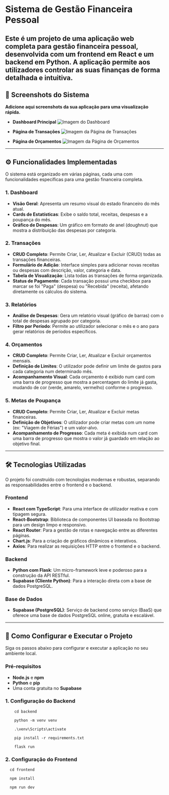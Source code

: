 # Sistema de Gestão Financeira Pessoal 
Este é um projeto de uma aplicação web completa para **gestão financeira pessoal**, desenvolvida com um frontend em **React** e um backend em **Python**. A aplicação permite aos utilizadores controlar as suas finanças de forma detalhada e intuitiva.
 --- 
 ## 📸 Screenshots do Sistema 
 
 **Adicione aqui screenshots da sua aplicação para uma visualização rápida.** 
 
 - **Dashboard Principal** 
 ![Imagem do Dashboard](#) 
 
 - **Página de Transações** 
 ![Imagem da Página de Transações](#) 
 
 - **Página de Orçamentos** 
 ![Imagem da Página de Orçamentos](#) 
 
 --- 
 ## ⚙️ Funcionalidades Implementadas 
 
 O sistema está organizado em várias páginas, cada uma com funcionalidades específicas para uma gestão financeira completa.
  ### 1. **Dashboard** 
  
  - **Visão Geral**: Apresenta um resumo visual do estado financeiro do mês atual. 
  - **Cards de Estatísticas**: Exibe o saldo total, receitas, despesas e a poupança do mês. 
  - **Gráfico de Despesas**: Um gráfico em formato de anel (doughnut) que mostra a distribuição das despesas por categoria. 
  ### 2. **Transações** 
  
  - **CRUD Completo**: Permite Criar, Ler, Atualizar e Excluir (CRUD) todas as transações financeiras. 
  - **Formulário de Adição**: Interface simples para adicionar novas receitas ou despesas com descrição, valor, categoria e data. 
  - **Tabela de Visualização**: Lista todas as transações de forma organizada. 
  - **Status de Pagamento**: Cada transação possui uma checkbox para marcar se foi "Paga" (despesa) ou "Recebida" (receita), afetando diretamente os cálculos do sistema. 
  
  ### 3. **Relatórios** 
  - **Análise de Despesas**: Gera um relatório visual (gráfico de barras) com o total de despesas agrupado por categoria. 
  - **Filtro por Período**: Permite ao utilizador selecionar o mês e o ano para gerar relatórios de períodos específicos. 
  
  ### 4. **Orçamentos** 
  - **CRUD Completo**: Permite Criar, Ler, Atualizar e Excluir orçamentos mensais. 
  - **Definição de Limites**: O utilizador pode definir um limite de gastos para cada categoria num determinado mês. 
  - **Acompanhamento Visual**: Cada orçamento é exibido num card com uma barra de progresso que mostra a percentagem do limite já gasta, mudando de cor (verde, amarelo, vermelho) conforme o progresso. 
  
  ### 5. **Metas de Poupança** 
  - **CRUD Completo**: Permite Criar, Ler, Atualizar e Excluir metas financeiras. 
  - **Definição de Objetivos**: O utilizador pode criar metas com um nome (ex: "Viagem de Férias") e um valor-alvo. 
  - **Acompanhamento de Progresso**: Cada meta é exibida num card com uma barra de progresso que mostra o valor já guardado em relação ao objetivo final. 

  --- 
  ## 🛠 Tecnologias Utilizadas
   O projeto foi construído com tecnologias modernas e robustas, separando as responsabilidades entre o frontend e o backend. 
   ### **Frontend** 
   - **React com TypeScript**: Para uma interface de utilizador reativa e com tipagem segura. 
   - **React-Bootstrap**: Biblioteca de componentes UI baseada no Bootstrap para um design limpo e responsivo. 
   - **React Router**: Para a gestão de rotas e navegação entre as diferentes páginas. 
   - **Chart.js**: Para a criação de gráficos dinâmicos e interativos. 
   - **Axios**: Para realizar as requisições HTTP entre o frontend e o backend. 
   
   ### **Backend** 
   - **Python com Flask**: Um micro-framework leve e poderoso para a construção da API RESTful. 
   - **Supabase (Cliente Python)**: Para a interação direta com a base de dados PostgreSQL. 
   
   ### **Base de Dados** 
   - **Supabase (PostgreSQL)**: Serviço de backend como serviço (BaaS) que oferece uma base de dados PostgreSQL online, gratuita e escalável. 
   --- 

   ## 🚀 Como Configurar e Executar o Projeto
   Siga os passos abaixo para configurar e executar a aplicação no seu ambiente local. 
   
   ### **Pré-requisitos** 
   - **Node.js** e **npm** 
   - **Python** e **pip** 
   - Uma conta gratuita no **Supabase** 
   
   ### **1. Configuração do Backend**

        cd backend

        python -m venv venv

        .\venv\Scripts\activate

        pip install -r requirements.txt 

        flask run

### **2. Configuração do Frontend**

      cd frontend

      npm install

      npm run dev